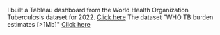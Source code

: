 I built a Tableau dashboard from the World Health Organization Tuberculosis dataset for 2022. [Click here](https://public.tableau.com/app/profile/peter.thibodeau/viz/WorldHealthOrganizationTuberculosis2022/Dashboard)
The dataset "WHO TB burden estimates [>1Mb]" [Click here](https://www.who.int/teams/global-tuberculosis-programme/data)
